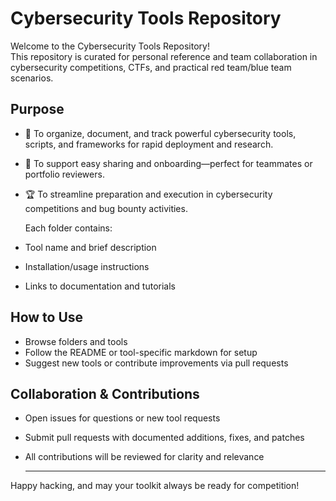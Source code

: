 # Cybersecurity Tools Repository

Welcome to the Cybersecurity Tools Repository!  
This repository is curated for personal reference and team collaboration in cybersecurity competitions, CTFs, and practical red team/blue team scenarios.

## Purpose

- 🍏 To organize, document, and track powerful cybersecurity tools, scripts, and frameworks for rapid deployment and research.
- 🤝 To support easy sharing and onboarding—perfect for teammates or portfolio reviewers.
- 🏆 To streamline preparation and execution in cybersecurity competitions and bug bounty activities.

  Each folder contains:
- Tool name and brief description
- Installation/usage instructions
- Links to documentation and tutorials

## How to Use

- Browse folders and tools
- Follow the README or tool-specific markdown for setup
- Suggest new tools or contribute improvements via pull requests

## Collaboration & Contributions

- Open issues for questions or new tool requests
- Submit pull requests with documented additions, fixes, and patches
- All contributions will be reviewed for clarity and relevance

  ---

Happy hacking, and may your toolkit always be ready for competition!
